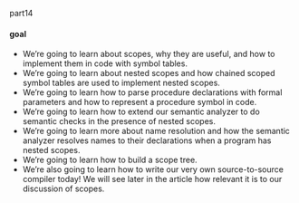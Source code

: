 part14
#### goal
- We’re going to learn about scopes, why they are useful, and how to implement them in code with symbol tables.
- We’re going to learn about nested scopes and how chained scoped symbol tables are used to implement nested scopes.
- We’re going to learn how to parse procedure declarations with formal parameters and how to represent a procedure symbol in code.
- We’re going to learn how to extend our semantic analyzer to do semantic checks in the presence of nested scopes.
- We’re going to learn more about name resolution and how the semantic analyzer resolves names to their declarations when a program has nested scopes.
- We’re going to learn how to build a scope tree.
- We’re also going to learn how to write our very own source-to-source compiler today! We will see later in the article how relevant it is to our discussion of scopes.  

